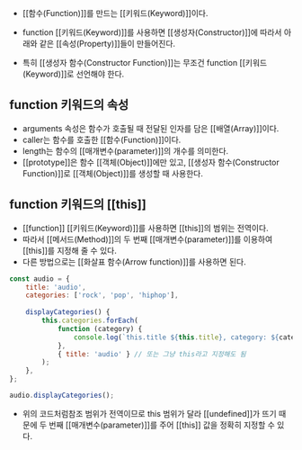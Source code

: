 - [[함수(Function)]]를 만드는 [[키워드(Keyword)]]이다.

- function [[키워드(Keyword)]]를 사용하면 [[생성자(Constructor)]]에 따라서 아래와 같은 [[속성(Property)]]들이 만들어진다.

- 특히 [[생성자 함수(Constructor Function)]]는 무조건 function [[키워드(Keyword)]]로 선언해야 한다.


## function 키워드의 속성

- arguments 속성은 함수가 호출될 때 전달된 인자를 담은 [[배열(Array)]]이다.
- caller는 함수를 호출한 [[함수(Function)]]이다.
- length는 함수의 [[매개변수(parameter)]]의 개수를 의미한다.
- [[prototype]]은 함수 [[객체(Object)]]에만 있고, [[생성자 함수(Constructor Function)]]로 [[객체(Object)]]를 생성할 때 사용한다.


## function 키워드의 [[this]]

- [[function]] [[키워드(Keyword)]]를 사용하면 [[this]]의 범위는 전역이다.
- 따라서 [[메서드(Method)]]의 두 번째 [[매개변수(parameter)]]를 이용하여 [[this]]를 지정해 줄 수 있다.
- 다른 방법으로는 [[화살표 함수(Arrow function)]]를 사용하면 된다.

```js
const audio = {
	title: 'audio',
	categories: ['rock', 'pop', 'hiphop'],
	
	displayCategories() {
		this.categories.forEach(
			function (category) {
				console.log(`this.title ${this.title}, category: ${category}`);
			},
			{ title: 'audio' } // 또는 그냥 this라고 지정해도 됨
		);
	},
};

audio.displayCategories();
```

- 위의 코드처럼참조 범위가 전역이므로 this 범위가 달라 [[undefined]]가 뜨기 때문에 두 번째 [[매개변수(parameter)]]를 주어 [[this]] 값을 정확히 지정할 수 있다.